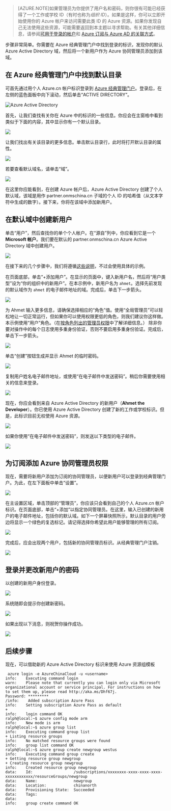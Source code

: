 
<br>

> [AZURE.NOTE]如果管理员为你提供了用户名和密码，则你很有可能已经获得了一个工作或学校 ID（有时也称为*组织 ID*）。如果是这样，你可以立即开始使用你的 Azure 帐户来访问需要此类 ID 的 Azure 资源。如果你发现自己无法使用这些资源，可能需要返回到本主题以寻求帮助。有关其他详细信息，请参阅[可用于登录的帐户](/documentation/articles/active-directory-how-subscriptions-associated-directory#BKMK_SignInAccounts)和 [Azure 订阅与 Azure AD 的关联方式](/documentation/articles/active-directory-how-subscriptions-associated-directory#BKMK_SubRelationToDir)。

步骤非常简单。你需要在 Azure 经典管理门户中找到登录的标识，发现你的默认 Azure Active Directory 域，然后将一个新用户作为 Azure 协同管理员添加到该域。

## 在 Azure 经典管理门户中找到默认目录

可首先通过用个人 Azure.cn 帐户标识登录到 [Azure 经典管理门户](https://manage.windowsazure.cn)。登录后，在左侧的蓝色面板中向下滚动，然后单击“ACTIVE DIRECTORY”。

![Azure Active Directory](./media/virtual-machines-common-create-aad-work-id/azureactivedirectorywidget.png)

首先，让我们查找有关你在 Azure 中的标识的一些信息。你应会在主窗格中看到类似于下面的内容，其中显示你有一个默认目录。

![](./media/virtual-machines-common-create-aad-work-id/defaultaadlisting.png)

让我们找出有关该目录的更多信息。单击默认目录行，此时将打开默认目录的属性。

![](./media/virtual-machines-common-create-aad-work-id/defaultdirectorypage.png)

若要查看默认域名，请单击“域”。

![](./media/virtual-machines-common-create-aad-work-id/domainclicktoseeyourdefaultdomain.png)

在这里你应能看到，在创建 Azure 帐户后，Azure Active Directory 创建了个人默认域，该域是用作 partner.onmschina.cn 子域的个人 ID 的哈希值（从文本字符中生成的数字）。接下来，你将在该域中添加新用户。

## 在默认域中创建新用户

单击“用户”，然后查找你的单个个人帐户。在“源自”列中，你应看到它是一个 **Microsoft 帐户**。我们要在默认的 partner.onmschina.cn Azure Active Directory 域中创建用户。

![](./media/virtual-machines-common-create-aad-work-id/defaultdirectoryuserslisting.png)

在接下来的几个步骤中，我们将遵循[这些说明](/documentation/articles/active-directory-create-users/#BKMK_1)，不过会使用具体的示例。

在页面底部，单击“+添加用户”。在显示的页面中，键入新用户名，然后将“用户类型”设为“你的组织中的新用户”。在本示例中，新用户名为 `ahmet`。选择先前发现的默认域作为 `ahmet` 的电子邮件地址的域。完成后，单击下一步箭头。

![](./media/virtual-machines-common-create-aad-work-id/addingauserwithdirectorydropdown.png)

为 Ahmet 输入更多信息，请确保选择相应的“角色”值。使用“全局管理员”可以轻松地让一切正常运行，但如果你可以使用权限更低的角色，则我们建议你这样做。本示例使用“用户”角色。（在[按角色列出的管理员权限](/documentation/articles/active-directory-assign-admin-roles/#BKMK_1)中了解详细信息。） 除非你要对操作中的每个日志使用多重身份验证，否则不要启用多重身份验证。完成后，单击下一步箭头。

![](./media/virtual-machines-common-create-aad-work-id/userprofileuseradmin.png)

单击“创建”按钮生成并显示 Ahmet 的临时密码。

![](./media/virtual-machines-common-create-aad-work-id/gettemporarypasswordforuser.png)

复制用户姓名电子邮件地址，或使用“在电子邮件中发送密码”。稍后你需要使用相关的信息来登录。

![](./media/virtual-machines-common-create-aad-work-id/receivedtemporarypassworddialog.png)

现在，你应会看到来自 Azure Active Directory 的新用户（**Ahmet the Developer**）。你已使用 Azure Active Directory 创建了新的工作或学校标识。但是，此标识目前无权使用 Azure 资源。

![](./media/virtual-machines-common-create-aad-work-id/defaultdirectoryusersaftercreate.png)

如果你使用“在电子邮件中发送密码”，则发送以下类型的电子邮件。

![](./media/virtual-machines-common-create-aad-work-id/emailreceivedfromnewusercreation.png)

## 为订阅添加 Azure 协同管理员权限

现在，需要将新用户添加为订阅的协同管理员，以便新用户可以登录到经典管理门户。为此，在左下面板中单击“设置”。

![](./media/virtual-machines-common-create-aad-work-id/thesettingswidget.png)

在主设置区域，单击顶部的“管理员”，你应该只会看到自己的个人 Azure.cn 帐户标识。在页面底部，单击“+添加”以指定协同管理员。在这里，输入已创建的新用户的电子邮件地址，包括你的默认域。如下一个屏幕快照所示，默认目录的用户旁边将显示一个绿色的复选标记。请记得选择你希望此用户能够管理的所有订阅。

![](./media/virtual-machines-common-create-aad-work-id/addingnewuserascoadmin.png)

完成后，应会出现两个用户，包括新的协同管理员标识。从经典管理门户注销。

![](./media/virtual-machines-common-create-aad-work-id/newuseraddedascoadministrator.png)

## 登录并更改新用户的密码

以创建的新用户身份登录。

![](./media/virtual-machines-common-create-aad-work-id/signinginwithnewuser.png)

系统随即会提示你创建新密码。

![](./media/virtual-machines-common-create-aad-work-id/mustupdateyourpassword.png)

如果出现以下消息，则祝贺你操作成功。

![](./media/virtual-machines-common-create-aad-work-id/successtourdialog.png)


## 后续步骤

现在，可以借助新的 Azure Active Directory 标识来使用 Azure 资源组模板

     azure login -e AzureChinaCloud -u <username>
    info:    Executing command login
    warn:    Please note that currently you can login only via Microsoft organizational account or service principal. For instructions on how to set them up, please read http://aka.ms/Dhf67j.
    Password: *********
    /info:    Added subscription Azure Pass
    info:    Setting subscription Azure Pass as default
    +
    info:    login command OK
    ralph@local:~$ azure config mode arm
    info:    New mode is arm
    ralph@local:~$ azure group list
    info:    Executing command group list
    + Listing resource groups
    info:    No matched resource groups were found
    info:    group list command OK
    ralph@local:~$ azure group create newgroup westus
    info:    Executing command group create
    + Getting resource group newgroup
    + Creating resource group newgroup
    info:    Created resource group newgroup
    data:    Id:                  /subscriptions/xxxxxxxx-xxxx-xxxx-xxxx-xxxxxxxxxxxx/resourceGroups/newgroup
    data:    Name:                newgroup
    data:    Location:            chinanorth
    data:    Provisioning State:  Succeeded
    data:    Tags:
    data:
    info:    group create command OK
